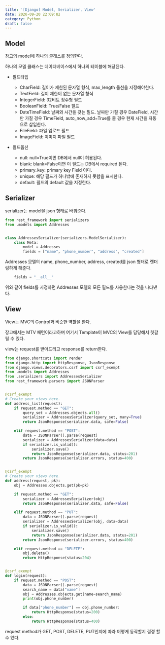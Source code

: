 ```yaml
---
title: '[Django] Model, Serializer, View'
date: 2020-09-20 22:09:82
category: Python
draft: false
---
```


## Model

장고의 model에 하나의 클래스를 정의한다.

하나의 모델 클래스는 데이터베이스에서 하나의 테이블에 해당된다.

- 필드타입

  - CharField: 길이가 제한된 문자열 형식, max_length 옵션을 지정해야한다.
  - TextField: 길이 제한이 없는 문자열 형식
  - IntegerField: 32비트 정수형 필드
  - BooleanField: True/False 필드
  - DateTimeField: 날짜와 시간을 갖는 필드. 날짜만 가질 경우 DateField, 시간만 가질 경우 TimeField, auto_now_add=True를 줄 경우 현재 시간을 자동으로 삽입한다.
  - FileField: 파일 업로드 필드
  - ImageField: 이미지 파일 필드

- 필드옵션
  - null: null=True이면 DB에서 null이 허용된다.
  - blank: blank=False이면 이 필드는 DB에서 required 된다.
  - primary_key: primary key Field 이다.
  - unique: 해당 필드가 하나밖에 존재하지 못함을 표시한다.
  - default: 필드의 default 값을 지정한다.

## Serializer

serializer는 model을 json 형태로 바꿔준다.

```python
from rest_framework import serializers
from .models import Addresses


class AddressesSerializer(serializers.ModelSerializer):
    class Meta:
        model = Addresses
        fields = ["name", "phone_number", "address", "created"]
```

Addresses 모델의 name, phone_number, address, created를 json 형태로 렌더링하게 해준다.

```python
    fields = "__all__"
```

위와 같이 fields를 지정하면 Addresses 모델의 모든 필드를 사용한다는 것을 나타낸다.

## View

View는 MVC의 Control과 비슷한 역할을 한다.

장고에서는 MTV 패턴이라고하며 여기서 Template이 MVC의 View를 담당해서 헷갈릴 수 있다.

view는 request를 받아드리고 response를 return한다.

```python
from django.shortcuts import render
from django.http import HttpResponse, JsonResponse
from django.views.decorators.csrf import csrf_exempt
from .models import Addresses
from .serializers import AddressesSerializer
from rest_framework.parsers import JSONParser


@csrf_exempt
# Create your views here.
def address_list(request):
    if request.method == "GET":
        query_set = Addresses.objects.all()
        serializer = AddressesSerializer(query_set, many=True)
        return JsonResponse(serializer.data, safe=False)

    elif request.method == "POST":
        data = JSONParser().parse(request)
        serializer = AddressesSerializer(data=data)
        if serializer.is_valid():
            serializer.save()
            return JsonResponse(serializer.data, status=201)
        return JsonResponse(serializer.errors, status=400)


@csrf_exempt
# Create your views here.
def address(request, pk):
    obj = Addresses.objects.get(pk=pk)

    if request.method == "GET":
        serializer = AddressesSerializer(obj)
        return JsonResponse(serializer.data, safe=False)

    elif request.method == "PUT":
        data = JSONParser().parse(request)
        serializer = AddressesSerializer(obj, data=data)
        if serializer.is_valid():
            serializer.save()
            return JsonResponse(serializer.data, status=201)
        return JsonResponse(serializer.errors, status=400)

    elif request.method == "DELETE":
        obj.delete()
        return HttpResponse(status=204)


@csrf_exempt
def login(request):
    if request.method == "POST":
        data = JSONParser().parse(request)
        search_name = data["name"]
        obj = Addresses.objects.get(name=search_name)
        print(obj.phone_number)

        if data["phone_number"] == obj.phone_number:
            return HttpResponse(status=200)
        else:
            return HttpResponse(status=400)
```

request method가 GET, POST, DELETE, PUT인지에 따라 어떻게 동작할지 결졍 할 수 있다.
